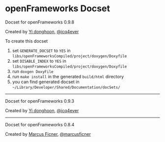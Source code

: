 openFrameworks Docset
=======================

Docset for openFrameworks 0.9.8

Created by [Yi donghoon](https://github.com/icq4ever), [@icq4ever](https://twitter.com/icq4ever)

To create this docset 

1. set `GENERATE_DOCSET` to `YES` in `libs/openFrameworksCompiled/project/doxygen/Doxyfile`
2. set `DISABLE_INDEX` to `YES` in `libs/openFrameworksCompiled/project/doxygen/Doxyfile`
3. run `doxgen DoxyFile`
4. run `make install` in the generated `build/html` directory
5. you can find generated docset in `~/Library/Developer/Shared/Documentation/docSets/`


---

Docset for openFrameworks 0.9.3 

Created by [Yi donghoon](https://github.com/icq4ever), [@icq4ever](https://twitter.com/icq4ever)

---

Docset for openFrameworks 0.8.4 

Created by [Marcus Ficner](https://github.com/mficner), [@marcusficner](https://twitter.com/marcusficner)